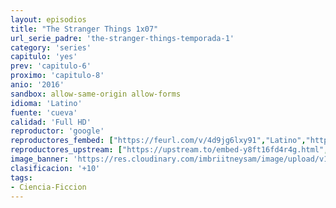 ```yaml
---
layout: episodios
title: "The Stranger Things 1x07"
url_serie_padre: 'the-stranger-things-temporada-1'
category: 'series'
capitulo: 'yes'
prev: 'capitulo-6'
proximo: 'capitulo-8'
anio: '2016'
sandbox: allow-same-origin allow-forms
idioma: 'Latino'
fuente: 'cueva'
calidad: 'Full HD'
reproductor: 'google'
reproductores_fembed: ["https://feurl.com/v/4d9jg6lxy91","Latino","https://myurlshort.live/v/kjpd7s3jk6pe2jx","Latino","https://feurl.com/v/-erelcp5z1l3yre","Latino","https://mstream.website/0w608sbw12xg","Latino"]
reproductores_upstream: ["https://upstream.to/embed-y8ft16fd4r4g.html","Latino"]
image_banner: 'https://res.cloudinary.com/imbriitneysam/image/upload/v1546468955/stranger1-banner-min.jpg'
clasificacion: '+10'
tags:
- Ciencia-Ficcion
---
```












